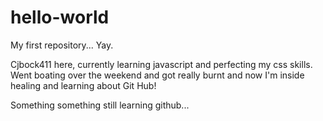 # hello-world
My first repository... Yay.

Cjbock411 here, currently learning javascript and perfecting my css skills.
Went boating over the weekend and got really burnt and now I'm inside healing and learning about Git Hub!

Something something still learning github...
